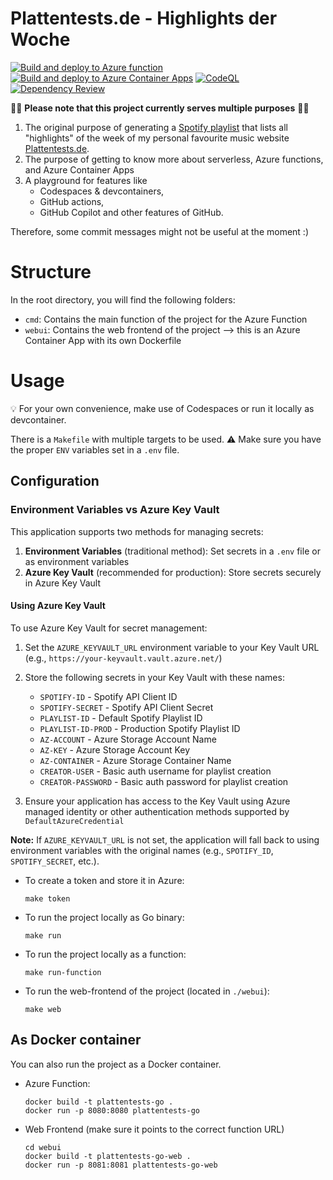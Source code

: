 # Plattentests.de - Highlights der Woche

[![Build and deploy to Azure function](https://github.com/jetzlstorfer/plattentests-go/actions/workflows/deploy-functions.yml/badge.svg)](https://github.com/jetzlstorfer/plattentests-go/actions/workflows/deploy-functions.yml)
[![Build and deploy to Azure Container Apps](https://github.com/jetzlstorfer/plattentests-go/actions/workflows/deploy-aca.yml/badge.svg)](https://github.com/jetzlstorfer/plattentests-go/actions/workflows/deploy-aca.yml)
[![CodeQL](https://github.com/jetzlstorfer/plattentests-go/actions/workflows/codeql.yml/badge.svg)](https://github.com/jetzlstorfer/plattentests-go/actions/workflows/codeql.yml)
[![Dependency Review](https://github.com/jetzlstorfer/plattentests-go/actions/workflows/dependency-review.yml/badge.svg)](https://github.com/jetzlstorfer/plattentests-go/actions/workflows/dependency-review.yml)

👩‍💻 **Please note that this project currently serves multiple purposes** 👨‍💻

1. The original purpose of generating a [Spotify playlist](https://open.spotify.com/playlist/2Bc5TRdMTj6OHwt32x5T6Y?si=c7cf976d4d124bef) that lists all "highlights" of the week of my personal favourite music website [Plattentests.de](https://plattentests.de).
1. The purpose of getting to know more about serverless, Azure functions, and Azure Container Apps
1. A playground for features like
   - Codespaces & devcontainers,
   - GitHub actions,
   - GitHub Copilot and other features of GitHub.

Therefore, some commit messages might not be useful at the moment :)

# Structure

In the root directory, you will find the following folders:
- `cmd`: Contains the main function of the project for the Azure Function
- `webui`: Contains the web frontend of the project --> this is an Azure Container App with its own Dockerfile


# Usage


💡 For your own convenience, make use of Codespaces or run it locally as devcontainer.

There is a `Makefile` with multiple targets to be used. 
⚠️ Make sure you have the proper `ENV` variables set in a `.env` file.

## Configuration

### Environment Variables vs Azure Key Vault

This application supports two methods for managing secrets:

1. **Environment Variables** (traditional method): Set secrets in a `.env` file or as environment variables
2. **Azure Key Vault** (recommended for production): Store secrets securely in Azure Key Vault

#### Using Azure Key Vault

To use Azure Key Vault for secret management:

1. Set the `AZURE_KEYVAULT_URL` environment variable to your Key Vault URL (e.g., `https://your-keyvault.vault.azure.net/`)
2. Store the following secrets in your Key Vault with these names:
   - `SPOTIFY-ID` - Spotify API Client ID
   - `SPOTIFY-SECRET` - Spotify API Client Secret
   - `PLAYLIST-ID` - Default Spotify Playlist ID
   - `PLAYLIST-ID-PROD` - Production Spotify Playlist ID
   - `AZ-ACCOUNT` - Azure Storage Account Name
   - `AZ-KEY` - Azure Storage Account Key
   - `AZ-CONTAINER` - Azure Storage Container Name
   - `CREATOR-USER` - Basic auth username for playlist creation
   - `CREATOR-PASSWORD` - Basic auth password for playlist creation

3. Ensure your application has access to the Key Vault using Azure managed identity or other authentication methods supported by `DefaultAzureCredential`

**Note:** If `AZURE_KEYVAULT_URL` is not set, the application will fall back to using environment variables with the original names (e.g., `SPOTIFY_ID`, `SPOTIFY_SECRET`, etc.).

- To create a token and store it in Azure:
    ```
    make token
    ```

- To run the project locally as Go binary:
    ```
    make run
    ```

- To run the project locally as a function:
    ```
    make run-function
    ```

- To run the web-frontend of the project (located in `./webui`):
    ```
    make web
    ```


## As Docker container

You can also run the project as a Docker container.

- Azure Function: 
    ```
    docker build -t plattentests-go .
    docker run -p 8080:8080 plattentests-go
    ```
- Web Frontend (make sure it points to the correct function URL)
    ```
    cd webui
    docker build -t plattentests-go-web .
    docker run -p 8081:8081 plattentests-go-web
    ```


